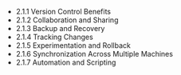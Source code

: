 

- 2.1.1 Version Control Benefits
- 2.1.2 Collaboration and Sharing
- 2.1.3 Backup and Recovery
- 2.1.4 Tracking Changes
- 2.1.5 Experimentation and Rollback
- 2.1.6 Synchronization Across Multiple Machines
- 2.1.7 Automation and Scripting